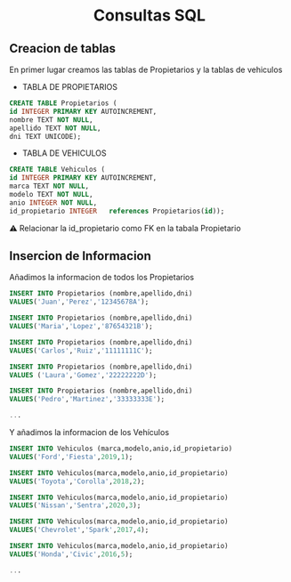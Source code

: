 <h1 align="Center">Consultas SQL</h1>

## Creacion de tablas 

En primer lugar creamos las tablas de Propietarios y la tablas de vehiculos

- TABLA DE PROPIETARIOS

```sql
CREATE TABLE Propietarios (
id INTEGER PRIMARY KEY AUTOINCREMENT,
nombre TEXT NOT NULL,
apellido TEXT NOT NULL,
dni TEXT UNICODE);
```
- TABLA DE VEHICULOS 

```sql
CREATE TABLE Vehiculos (
id INTEGER PRIMARY KEY AUTOINCREMENT,
marca TEXT NOT NULL,
modelo TEXT NOT NULL,
anio INTEGER NOT NULL,
id_propietario INTEGER   references Propietarios(id));
```
:warning: Relacionar la id_propietario como FK en la tabala Propietario

## Insercion de Informacion 

Añadimos la informacion de todos los Propietarios

```sql
INSERT INTO Propietarios (nombre,apellido,dni) 
VALUES('Juan','Perez','12345678A');

INSERT INTO Propietarios (nombre,apellido,dni) 
VALUES('Maria','Lopez','87654321B');

INSERT INTO Propietarios (nombre,apellido,dni) 
VALUES('Carlos','Ruiz','11111111C');

INSERT INTO Propietarios (nombre,apellido,dni)
VALUES ('Laura','Gomez','22222222D');

INSERT INTO Propietarios (nombre,apellido,dni)
VALUES('Pedro','Martinez','33333333E');

...

```

Y añadimos la informacion de los Vehículos 

```sql
INSERT INTO Vehiculos (marca,modelo,anio,id_propietario) 
VALUES('Ford','Fiesta',2019,1);

INSERT INTO Vehiculos(marca,modelo,anio,id_propietario) 
VALUES('Toyota','Corolla',2018,2);

INSERT INTO Vehiculos(marca,modelo,anio,id_propietario) 
VALUES('Nissan','Sentra',2020,3);

INSERT INTO Vehiculos(marca,modelo,anio,id_propietario)
VALUES('Chevrolet','Spark',2017,4);

INSERT INTO Vehiculos(marca,modelo,anio,id_propietario) 
VALUES('Honda','Civic',2016,5);

...
```
